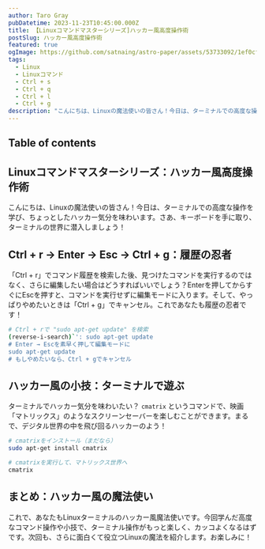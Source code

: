 ```yaml
---
author: Taro Gray
pubDatetime: 2023-11-23T10:45:00.000Z
title: 【Linuxコマンドマスターシリーズ]ハッカー風高度操作術
postSlug: ハッカー風高度操作術
featured: true
ogImage: https://github.com/satnaing/astro-paper/assets/53733092/1ef0cf03-8137-4d67-ac81-84a032119e3a
tags:
  - Linux
  - Linuxコマンド
  - Ctrl + s
  - Ctrl + q
  - Ctrl + l
  - Ctrl + g
description: "こんにちは、Linuxの魔法使いの皆さん！今日は、ターミナルでの高度な操作を学び、ちょっとしたハッカー気分を味わいます。さあ、キーボードを手に取り、ターミナルの世界に潜入しましょう！"
---
```


## Table of contents

## Linuxコマンドマスターシリーズ：ハッカー風高度操作術

こんにちは、Linuxの魔法使いの皆さん！今日は、ターミナルでの高度な操作を学び、ちょっとしたハッカー気分を味わいます。さあ、キーボードを手に取り、ターミナルの世界に潜入しましょう！

## Ctrl + r → Enter → Esc → Ctrl + g：履歴の忍者

「Ctrl + r」でコマンド履歴を検索した後、見つけたコマンドを実行するのではなく、さらに編集したい場合はどうすればいいでしょう？Enterを押してからすぐにEscを押すと、コマンドを実行せずに編集モードに入ります。そして、やっぱりやめたいときは「Ctrl + g」でキャンセル。これであなたも履歴の忍者です！

```bash
# Ctrl + rで "sudo apt-get update" を検索
(reverse-i-search)`': sudo apt-get update
# Enter → Escを素早く押して編集モードに
sudo apt-get update
# もしやめたいなら、Ctrl + gでキャンセル
```

## ハッカー風の小技：ターミナルで遊ぶ

ターミナルでハッカー気分を味わいたい？ `cmatrix` というコマンドで、映画「マトリックス」のようなスクリーンセーバーを楽しむことができます。まるで、デジタル世界の中を飛び回るハッカーのよう！

```bash
# cmatrixをインストール（まだなら）
sudo apt-get install cmatrix

# cmatrixを実行して、マトリックス世界へ
cmatrix
```

## まとめ：ハッカー風の魔法使い

これで、あなたもLinuxターミナルのハッカー風魔法使いです。今回学んだ高度なコマンド操作や小技で、ターミナル操作がもっと楽しく、カッコよくなるはずです。次回も、さらに面白くて役立つLinuxの魔法を紹介します。お楽しみに！
